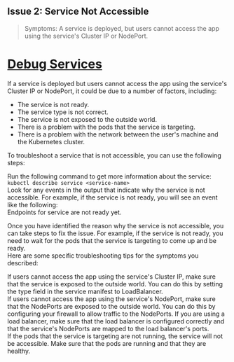 ## Issue 2: Service Not Accessible
> Symptoms: A service is deployed, but users cannot access the app using the service's Cluster IP or NodePort.

# [Debug Services](https://kubernetes.io/docs/tasks/debug/debug-application/debug-service/)


If a service is deployed but users cannot access the app using the service's Cluster IP or NodePort, it could be due to a number of factors, including:

* The service is not ready.
* The service type is not correct.
* The service is not exposed to the outside world.
* There is a problem with the pods that the service is targeting.
* There is a problem with the network between the user's machine and the Kubernetes cluster.


To troubleshoot a service that is not accessible, you can use the following steps:

Run the following command to get more information about the service:<br />
`kubectl describe service <service-name>`<br />
Look for any events in the output that indicate why the service is not accessible. For example, if the service is not ready, you will see an event like the following:<br />
Endpoints for service <service-name> are not ready yet.<br />

Once you have identified the reason why the service is not accessible, you can take steps to fix the issue. For example, if the service is not ready, you need to wait for the pods that the service is targeting to come up and be ready.<br />
Here are some specific troubleshooting tips for the symptoms you described:

If users cannot access the app using the service's Cluster IP, make sure that the service is exposed to the outside world. You can do this by setting the type field in the service manifest to LoadBalancer.<br />
If users cannot access the app using the service's NodePort, make sure that the NodePorts are exposed to the outside world. You can do this by configuring your firewall to allow traffic to the NodePorts.
If you are using a load balancer, make sure that the load balancer is configured correctly and that the service's NodePorts are mapped to the load balancer's ports.<br />
If the pods that the service is targeting are not running, the service will not be accessible. Make sure that the pods are running and that they are healthy.
